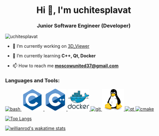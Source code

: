<h1 align="center">Hi 👋, I'm uchitesplavat</h1>
<h3 align="center">Junior Software Engineer (Developer)</h3>
<div></div>

<!--START_SECTION:waka-->
<!--END_SECTION:waka-->

<p align="left"> <img src="https://komarev.com/ghpvc/?username=uchitesplavat&label=Profile%20views&color=0e75b6&style=flat" alt="uchitesplavat" /> </p>

- 🔭 I’m currently working on [3D_Viewer](https://github.com/uchitesplavat/OBJ_3d_viewer)

- 🌱 I’m currently learning **C++, Qt, Docker**

- 📫 How to reach me **moscowunited37@gmail.com**

<h3 align="left">Languages and Tools:</h3>

<p align="left"> <a href="https://www.gnu.org/software/bash/" target="_blank" rel="noreferrer"> <img src="https://www.vectorlogo.zone/logos/gnu_bash/gnu_bash-icon.svg" alt="bash" width="70" height="70"/> </a> <a href="https://www.cprogramming.com/" target="_blank" rel="noreferrer"> <img src="https://raw.githubusercontent.com/devicons/devicon/master/icons/c/c-original.svg" alt="c" width="70" height="70"/> </a> <a href="https://www.w3schools.com/cpp/" target="_blank" rel="noreferrer"> <img src="https://raw.githubusercontent.com/devicons/devicon/master/icons/cplusplus/cplusplus-original.svg" alt="cplusplus" width="70" height="70"/> </a> <a href="https://www.docker.com/" target="_blank" rel="noreferrer"> <img src="https://raw.githubusercontent.com/devicons/devicon/master/icons/docker/docker-original-wordmark.svg" alt="docker" width="70" height="70"/> </a> <a href="https://git-scm.com/" target="_blank" rel="noreferrer"> <img src="https://www.vectorlogo.zone/logos/git-scm/git-scm-icon.svg" alt="git" width="70" height="70"/> </a> <a href="https://www.linux.org/" target="_blank" rel="noreferrer"> <img src="https://raw.githubusercontent.com/devicons/devicon/master/icons/linux/linux-original.svg" alt="linux" width="70" height="70"/> </a> <a href="https://www.qt.io/" target="_blank" rel="noreferrer"> <img src="https://upload.wikimedia.org/wikipedia/commons/0/0b/Qt_logo_2016.svg" alt="qt" width="70" height="70"/> </a> <a href="https://www.qt.io/" target="_blank" rel="noreferrer"> <img src="https://www.vectorlogo.zone/logos/cmake/cmake-icon.svg" alt="cmake" width="70" height="70"/> </a> </p>

[![Top Langs](https://github-readme-stats.vercel.app/api/top-langs/?username=uchitesplavat&layout=compact)](https://github.com/anuraghazra/github-readme-stats)

[![willianrod's wakatime stats](https://github-readme-stats.vercel.app/api/wakatime?username=uchitesplavat)](https://github.com/anuraghazra/github-readme-stats)

